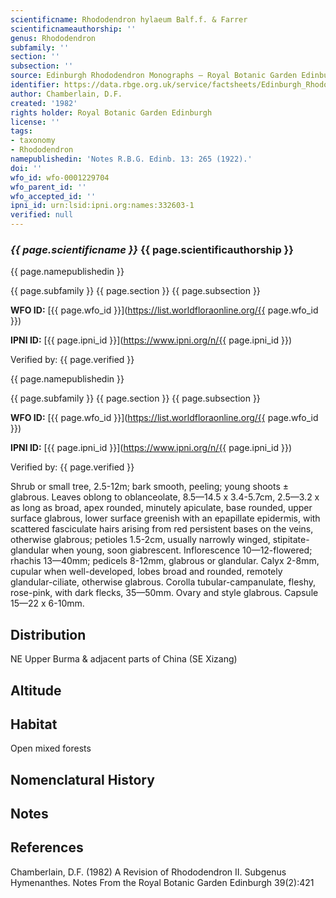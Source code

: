 ```yaml
---
scientificname: Rhododendron hylaeum Balf.f. & Farrer
scientificnameauthorship: ''
genus: Rhododendron
subfamily: ''
section: ''
subsection: ''
source: Edinburgh Rhododendron Monographs – Royal Botanic Garden Edinburgh
identifier: https://data.rbge.org.uk/service/factsheets/Edinburgh_Rhododendron_Monographs.xhtml
author: Chamberlain, D.F.
created: '1982'
rights holder: Royal Botanic Garden Edinburgh
license: ''
tags:
- taxonomy
- Rhododendron
namepublishedin: 'Notes R.B.G. Edinb. 13: 265 (1922).'
doi: ''
wfo_id: wfo-0001229704
wfo_parent_id: ''
wfo_accepted_id: ''
ipni_id: urn:lsid:ipni.org:names:332603-1
verified: null
---
```

### _{{ page.scientificname }}_ {{ page.scientificauthorship }}
 {{ page.namepublishedin }}

{{ page.subfamily }} {{ page.section }} {{ page.subsection }}

**WFO ID:** [{{ page.wfo_id }}](https://list.worldfloraonline.org/{{ page.wfo_id }})

**IPNI ID:** [{{ page.ipni_id }}](https://www.ipni.org/n/{{ page.ipni_id }})

Verified by: {{ page.verified }}

 {{ page.namepublishedin }}

{{ page.subfamily }} {{ page.section }} {{ page.subsection }}

**WFO ID:** [{{ page.wfo_id }}](https://list.worldfloraonline.org/{{ page.wfo_id }})

**IPNI ID:** [{{ page.ipni_id }}](https://www.ipni.org/n/{{ page.ipni_id }})

Verified by: {{ page.verified }}



Shrub or small tree, 2.5-12m; bark smooth, peeling; young shoots ± glabrous. Leaves oblong to oblanceolate, 8.5—14.5 x 3.4-5.7cm, 2.5—3.2 x as long as broad, apex rounded, minutely apiculate, base rounded, upper surface glabrous, lower surface greenish with an epapillate epidermis, with scattered fasciculate hairs arising from red persistent bases on the veins, otherwise glabrous; petioles 1.5-2cm, usually narrowly winged, stipitate-glandular when young, soon giabrescent. Inflorescence 10—12-flowered; rhachis 13—40mm; pedicels 8-12mm, glabrous or glandular. Calyx 2-8mm, cupular when well-developed, lobes broad and rounded, remotely glandular-ciliate, otherwise glabrous. Corolla tubular-campanulate, fleshy, rose-pink, with dark flecks, 35—50mm. Ovary and style glabrous. Capsule 15—22 x 6-10mm.

## Distribution
NE Upper Burma & adjacent parts of China (SE Xizang)

## Altitude


## Habitat
Open mixed forests

## Nomenclatural History

                       
## Notes


## References

Chamberlain, D.F. (1982) A Revision of Rhododendron II. Subgenus Hymenanthes. Notes From the Royal Botanic Garden Edinburgh 39(2):421
